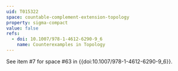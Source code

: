 ```yaml
---
uid: T015322
space: countable-complement-extension-topology
property: sigma-compact
value: false
refs:
  - doi: 10.1007/978-1-4612-6290-9_6
    name: Counterexamples in Topology
---
```

See item #7 for space #63 in {{doi:10.1007/978-1-4612-6290-9_6}}.
